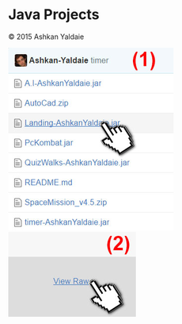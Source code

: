 # Java Projects
© 2015 Ashkan Yaldaie

<img src="https://github.com/Ashkan-Yaldaie/java/blob/master/img/download_step1.jpg">  
<img src="https://github.com/Ashkan-Yaldaie/java/blob/master/img/download_step2.jpg">

